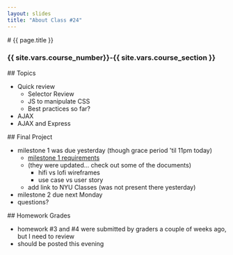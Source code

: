 ```yaml
---
layout: slides
title: "About Class #24"
---
```


<section markdown="block" class="intro-slide">
# {{ page.title }}

### {{ site.vars.course_number}}-{{ site.vars.course_section }}

<p><small></small></p>
</section>

<section markdown="block">
## Topics

* Quick review 
	* Selector Review
	* JS to manipulate CSS
	* Best practices so far?
* AJAX
* AJAX and Express
</section>

<section markdown="block">
## Final Project

* milestone 1 was due yesterday (though grace period 'til 11pm today)
	* [milestone 1 requirements](http://foureyes.github.io/csci-ua.0480-fall2014-002/final-project.html#milestone1)
	* (they were updated... check out some of the documents)
		* hifi vs lofi wireframes
		* use case vs user story
	* add link to NYU Classes (was not present there yesterday)
* milestone 2 due next Monday
* questions?
</section>

<section markdown="block">
## Homework Grades

* homework #3 and #4 were submitted by graders a couple of weeks ago, but I need to review
* should be posted this evening
</section>

